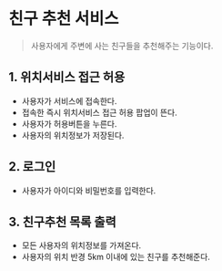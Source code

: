 # 친구 추천 서비스
> 사용자에게 주변에 사는 친구들을 추천해주는 기능이다.

## 1. 위치서비스 접근 허용
* 사용자가 서비스에 접속한다. 
* 접속한 즉시 위치서비스 접근 허용 팝업이 뜬다. 
* 사용자가 허용버튼을 누른다. 
* 사용자의 위치정보가 저장된다. 

## 2. 로그인
* 사용자가 아이디와 비밀번호를 입력한다.
   

## 3. 친구추천 목록 출력 
* 모든 사용자의 위치정보를 가져온다.
* 사용자의 위치 반경 5km 이내에 있는 친구를 추천해준다. 

